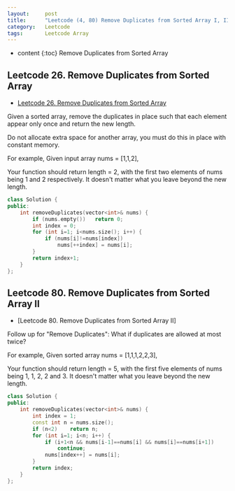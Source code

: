 ```yaml
---
layout:     post
title:      "Leetcode (4, 80) Remove Duplicates from Sorted Array I, II"
category:   Leetcode 
tags:		Leetcode Array
---
```

* content
{:toc}
Remove Duplicates from Sorted Array

## Leetcode 26. Remove Duplicates from Sorted Array

* [Leetcode 26. Remove Duplicates from Sorted Array](https://leetcode.com/problems/remove-duplicates-from-sorted-array/)

Given a sorted array, remove the duplicates in place such that each element appear only once and return the new length.

Do not allocate extra space for another array, you must do this in place with constant memory.

For example, Given input array nums = [1,1,2],

Your function should return length = 2, with the first two elements of nums being 1 and 2 respectively. It doesn't matter what you leave beyond the new length.

```cpp
class Solution {
public:
    int removeDuplicates(vector<int>& nums) {
        if (nums.empty())   return 0;
        int index = 0;
        for (int i=1; i<nums.size(); i++) {
            if (nums[i]!=nums[index])
                nums[++index] = nums[i];
        }
        return index+1;
    }
};
```

## Leetcode 80. Remove Duplicates from Sorted Array II

* [Leetcode 80. Remove Duplicates from Sorted Array II]

Follow up for "Remove Duplicates": What if duplicates are allowed at most twice?

For example, Given sorted array nums = [1,1,1,2,2,3],

Your function should return length = 5, with the first five elements of nums being 1, 1, 2, 2 and 3. It doesn't matter what you leave beyond the new length.

```cpp
class Solution {
public:
    int removeDuplicates(vector<int>& nums) {
        int index = 1;
        const int n = nums.size();
        if (n<2)    return n;
        for (int i=1; i<n; i++) {
            if (i+1<n && nums[i-1]==nums[i] && nums[i]==nums[i+1])
                continue;
            nums[index++] = nums[i];
        }
        return index;
    }
};
```
